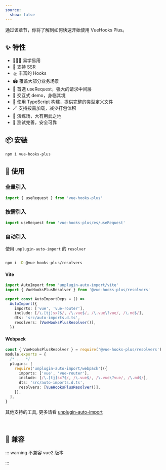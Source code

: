```yaml
---
source:
  show: false
---
```


<script setup>
import Badge from '@theme/home/Badge.vue'
</script>

<Badge />

通过该章节，你将了解到如何快速开始使用 VueHooks Plus。

## ✨ 特性

- 🏄🏼‍♂️ 易学易用
- 🔋 支持 SSR
- 🛸 丰富的 Hooks
- 🏟️ 覆盖大部分业务场景
- 🦾 首选 useRequest，强大的请求中间层
- 🎪 交互式 demo，身临其境
- 🎯 使用 TypeScript 构建，提供完整的类型定义文件
- 🪄 支持按需加载，减少打包体积
- 🤺 演练场，大有用武之地
- 🔐 测试完善，安全可靠

## 📦 安装

```bash
npm i vue-hooks-plus
```

## 🔨 使用

### 全量引入

```typescript
import { useRequest } from 'vue-hooks-plus'
```

### 按需引入

```typescript
import useRequest from 'vue-hooks-plus/es/useRequest'
```

### 自动引入

使用 `unplugin-auto-import` 的 `resolver`

```bash

npm i -D @vue-hooks-plus/resolvers

```

#### Vite

```typescript
import AutoImport from 'unplugin-auto-import/vite'
import { VueHooksPlusResolver } from '@vue-hooks-plus/resolvers'

export const AutoImportDeps = () =>
  AutoImport({
    imports: ['vue', 'vue-router'],
    include: [/\.[tj]sx?$/, /\.vue$/, /\.vue\?vue/, /\.md$/],
    dts: 'src/auto-imports.d.ts',
    resolvers: [VueHooksPlusResolver()],
  })
```

#### Webpack

```typescript
const { VueHooksPlusResolver } = require('@vue-hooks-plus/resolvers')
module.exports = {
  /* ... */
  plugins: [
    require('unplugin-auto-import/webpack')({
      imports: ['vue', 'vue-router'],
      include: [/\.[tj]sx?$/, /\.vue$/, /\.vue\?vue/, /\.md$/],
      dts: 'src/auto-imports.d.ts',
      resolvers: [VueHooksPlusResolver()],
    }),
  ],
}
```

其他支持的工具, 更多请看 [unplugin-auto-import](https://github.com/antfu/unplugin-auto-import)

<br />

## 🧩 兼容

::: warning 不兼容 vue2 版本

:::
